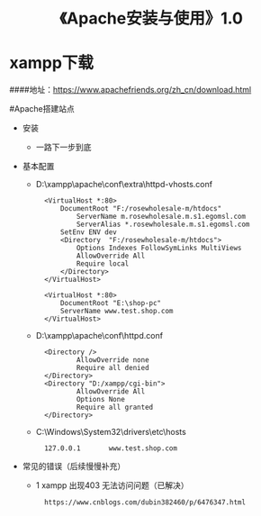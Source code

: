 <h1 align="center">《Apache安装与使用》1.0</h1>

# xampp下载
####地址：https://www.apachefriends.org/zh_cn/download.html

#Apache搭建站点

- 安装
	- 一路下一步到底
- 基本配置
	- D:\xampp\apache\conf\extra\httpd-vhosts.conf
	
			<VirtualHost *:80>
   				DocumentRoot "F:/rosewholesale-m/htdocs"
    				ServerName m.rosewholesale.m.s1.egomsl.com
    				ServerAlias *.rosewholesale.m.s1.egomsl.com
				SetEnv ENV dev
				<Directory  "F:/rosewholesale-m/htdocs">
					Options Indexes FollowSymLinks MultiViews
					AllowOverride All
					Require local
				</Directory>
			</VirtualHost>
		
			<VirtualHost *:80>
				DocumentRoot "E:\shop-pc"
				ServerName www.test.shop.com
			</VirtualHost>

	- D:\xampp\apache\conf\httpd.conf
			
			<Directory />
    				AllowOverride none
    				Require all denied
			</Directory>
			<Directory "D:/xampp/cgi-bin">
    				AllowOverride All
    				Options None
    				Require all granted
			</Directory>

	- C:\Windows\System32\drivers\etc\hosts

			127.0.0.1       www.test.shop.com

- 常见的错误（后续慢慢补充）

    - 1 xampp 出现403 无法访问问题（已解决）

    		https://www.cnblogs.com/dubin382460/p/6476347.html
